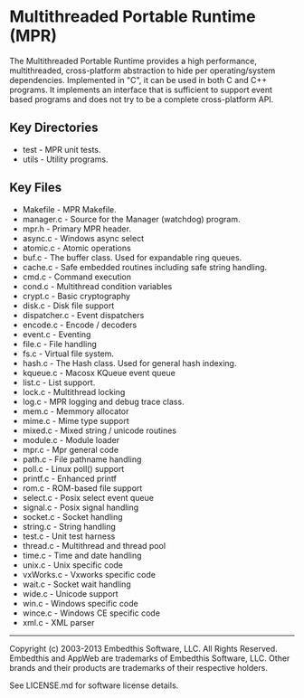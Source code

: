 Multithreaded Portable Runtime (MPR)
====================================

The Multithreaded Portable Runtime provides a high performance, multithreaded, cross-platform abstraction to hide per operating/system dependencies. Implemented in "C", it can be used in both C and C++ programs. It implements an interface that is sufficient to support event based programs and does not try to be a complete cross-platform API.

Key Directories
---------------

* test            - MPR unit tests.
* utils           - Utility programs.


Key Files
---------
* Makefile      - MPR Makefile.
* manager.c     - Source for the Manager (watchdog) program.
* mpr.h         - Primary MPR header.
* async.c       - Windows async select
* atomic.c      - Atomic operations
* buf.c         - The buffer class. Used for expandable ring queues.
* cache.c       - Safe embedded routines including safe string handling.
* cmd.c         - Command execution
* cond.c        - Multithread condition variables
* crypt.c       - Basic cryptography
* disk.c        - Disk file support
* dispatcher.c  - Event dispatchers
* encode.c      - Encode / decoders
* event.c       - Eventing
* file.c        - File handling
* fs.c          - Virtual file system.
* hash.c        - The Hash class. Used for general hash indexing.
* kqueue.c      - Macosx KQueue event queue
* list.c        - List support.
* lock.c        - Multithread locking
* log.c         - MPR logging and debug trace class.
* mem.c         - Memmory allocator
* mime.c        - Mime type support
* mixed.c       - Mixed string / unicode routines
* module.c      - Module loader
* mpr.c         - Mpr general code
* path.c        - File pathname handling
* poll.c        - Linux poll() support
* printf.c      - Enhanced printf
* rom.c         - ROM-based file support
* select.c      - Posix select event queue
* signal.c      - Posix signal handling
* socket.c      - Socket handling
* string.c      - String handling
* test.c        - Unit test harness
* thread.c      - Multithread and thread pool
* time.c        - Time and date handling
* unix.c        - Unix specific code
* vxWorks.c     - Vxworks specific code
* wait.c        - Socket wait handling
* wide.c        - Unicode support
* win.c         - Windows specific code
* wince.c       - Windows CE specific code
* xml.c         - XML parser

--------------------------------------------------------------------------------

Copyright (c) 2003-2013 Embedthis Software, LLC. All Rights Reserved.
Embedthis and AppWeb are trademarks of Embedthis Software, LLC. Other 
brands and their products are trademarks of their respective holders.

See LICENSE.md for software license details.
